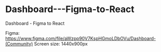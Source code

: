 # Dashboard---Figma-to-React
Dashboard - Figma to React

Figma: 
https://www.figma.com/file/aWzpp90V7KspHGmoLDbOVu/Dashboard-(Community)
Screen size: 1440x900px
